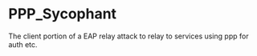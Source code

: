 
# PPP_Sycophant

The client portion of a EAP relay attack to relay to services using ppp for auth etc. 
